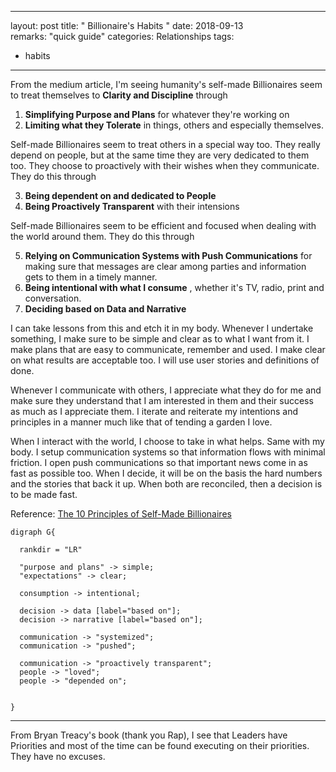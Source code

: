 
---
layout: post
title: " Billionaire's Habits "
date: 2018-09-13	
remarks: "quick guide"
categories: Relationships
tags: 
- habits
---


From the medium article, I'm seeing humanity's self-made Billionaires seem to treat themselves to **Clarity and Discipline** through 

1. **Simplifying Purpose and Plans** for whatever they're working on
2. **Limiting what they Tolerate** in things, others and especially themselves.

Self-made Billionaires seem to treat others in a special way too. They really depend on people, but at the same time they are very dedicated to them too. They choose to proactively with their wishes when they communicate. They do this through

3. **Being dependent on and dedicated to People**
4. **Being Proactively Transparent** with their intensions

Self-made Billionaires seem to be efficient and focused when dealing with the world around them. They do this through

5. **Relying on Communication Systems with Push Communications** for making sure that messages are clear among parties and information gets to them in a timely manner. 
6. **Being intentional with what I consume** , whether it's TV, radio, print and conversation. 
7. **Deciding based on Data and Narrative** 


I can take lessons from this and etch it in my body. Whenever I undertake something, I make sure to be simple and clear as to what I want from it. I make plans that are easy to communicate, remember and used. I make clear on what results are acceptable too. I will use user stories and definitions of done.

Whenever I communicate with others, I appreciate what they do for me and make sure they understand that I am interested in them and their success as much as I appreciate them. I iterate and reiterate my intentions and principles in a manner much like that of tending a garden I love.

When I interact with the world, I choose to take in what helps. Same with my body. I setup communication systems so that information flows with minimal friction. I open push communications so that important news come in as fast as possible too. When I decide, it will be on the basis the hard numbers and the stories that back it up. When both are reconciled, then a decision is to be made fast.




Reference: [The 10 Principles of Self-Made Billionaires](https://www.success.com/the-10-principles-of-self-made-billionaires/?utm_term=inside&utm_source=Maropost&utm_campaign=Inside&utm_medium=email&mpweb=574-7261074-742150499
) 


````graphviz
digraph G{

  rankdir = "LR"

  "purpose and plans" -> simple;
  "expectations" -> clear;

  consumption -> intentional;

  decision -> data [label="based on"];
  decision -> narrative [label="based on"];

  communication -> "systemized";
  communication -> "pushed";

  communication -> "proactively transparent";
  people -> "loved";
  people -> "depended on";


}
````






--------------


From Bryan Treacy's book (thank you Rap), I see that Leaders have Priorities and most of the time can be found executing on their priorities. They have no excuses. 


